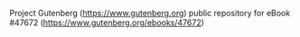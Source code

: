 Project Gutenberg (https://www.gutenberg.org) public repository for eBook #47672 (https://www.gutenberg.org/ebooks/47672)
